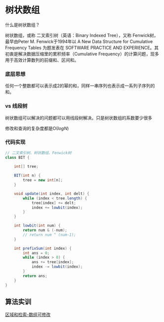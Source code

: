 # 树状数组

什么是树状数组？

树状数组，或称 二叉索引树（英语：Binary Indexed Tree），又称 Fenwick树，最早由Peter M. Fenwick于1994年以 A New Data Structure for Cumulative Frequency Tables 为题发表在 SOFTWARE PRACTICE AND EXPERIENCE。其初衷是解决数据压缩里的累积频率（Cumulative Frequency）的计算问题，现多用于高效计算数列的前缀和、区间和。

### 底层思想

任何一个整数都可以表示成2的幂的和，同样一串序列也表示成一系列子序列的和。

### vs 线段树

树状数组可以解决的问题都可以用线段树解决。只是树状数组的系数要少很多

修改和查询的复杂度都是$\mathrm{O}(logN)$

### 代码实现

``` java
// 二叉索引树、树状数组、Fenwick树
class BIT {
    
    int[] tree;

    BIT(int n) {
        tree = new int[n];
    }

    void update(int index, int delt) {
        while (index < tree.length) {
            tree[index] += delt;
            index += lowbit(index);
        }
    }

    int lowbit(int num) {
        return num & (-num);
        // return num ^ (num-1);
    }

    int prefixSum(int index) {
        int ans = 0;
        while (index > 0) {
            ans += tree[index];
            index -= lowbit(index);
        }
        return ans;
    }
}
```

## 算法实训

[区域和检索-数组可修改](https://leetcode-cn.com/problems/range-sum-query-mutable)

